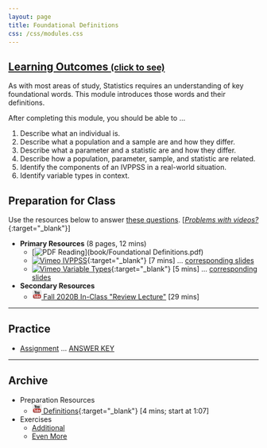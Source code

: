 ```yaml
---
layout: page
title: Foundational Definitions
css: /css/modules.css
---
```


<div class="panel-group-ILOs">
  <div class="panel panel-default">
    <div class="panel-heading">
      <h2 class="panel-title">
        <a data-toggle="collapse" href="#ILOs">Learning Outcomes <small>(click to see)</small></a>
      </h2>
    </div>
    <div id="ILOs" class="panel-collapse collapse">
      <div class="panel-body">
As with most areas of study, Statistics requires an understanding of key foundational words.  This module introduces those words and their definitions.

<p>After completing this module, you should be able to ...</p>

<ol>
  <li>Describe what an individual is.</li>
  <li>Describe what a population and a sample are and how they differ.</li>
  <li>Describe what a parameter and a statistic are and how they differ.</li>
  <li>Describe how a population, parameter, sample, and statistic are related.</li>
  <li>Identify the components of an IVPPSS in a real-world situation.</li>
  <li>Identify variable types in context.</li>
</ol>
      </div>
    </div>
  </div>
</div>

## Preparation for Class

Use the resources below to answer [these questions](Prep/FoundationalDefns). [[*Problems with videos?*](../resources/FAQs/videos){:target="_blank"}]

* **Primary Resources** (8 pages, 12 mins)
  * [![PDF](../img/pdf.png) Reading](book/Foundational Definitions.pdf)
  * [![Vimeo](../img/dhovid.png) IVPPSS](https://vimeo.com/user45324800/ncstats-ivppss){:target="_blank"} [7 mins] ... [corresponding slides](PPT/FoundationalDefns_PPT1.pptx)
  * [![Vimeo](../img/dhovid.png) Variable Types](https://vimeo.com/user45324800/ncstats-vartypes){:target="_blank"} [5 mins] ... [corresponding slides](PPT/FoundationalDefns_PPT2.pptx)
* **Secondary Resources** 
  * [![YouTube](../img/youtube.png) Fall 2020B In-Class "Review Lecture"](https://youtu.be/_VTmDXWfrW4) [29 mins]

----

## Practice

* [Assignment](CE/FoundationalDefns_CE1) ... [ANSWER KEY](CE/KEY_FoundationalDefns_CE)

----

## Archive

* Preparation Resources
  * [![YouTube Link](../img/youtube.png) Definitions](https://youtu.be/MXaJ7sa7q-8?t=67){:target="_blank"} [4 mins; start at 1:07]
* Exercises
  * [Additional](CE/FoundationalDefns_CE2)
  * [Even More](CE/FoundationalDefns_CE3)
